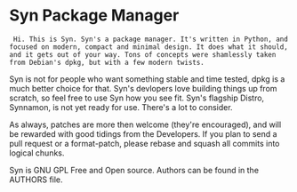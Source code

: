 Syn Package Manager
=====================

     Hi. This is Syn. Syn's a package manager. It's written in Python, and focused on modern, compact and minimal design. It does what it should, and it gets out of your way. Tons of concepts were shamlessly taken from Debian's dpkg, but with a few modern twists. 

Syn is not for people who want something stable and time tested, dpkg is a much better choice for that. Syn's devlopers love building things up from scratch, so feel free to use Syn how you see fit. Syn's flagship Distro, Synnamon, is not yet ready for use. There's a lot to consider. 

As always, patches are more then welcome (they're encouraged), and will be rewarded with good tidings from the Developers. If you plan to send a pull request or a format-patch, please rebase and squash all commits into logical chunks.

Syn is GNU GPL Free and Open source. Authors can be found in the AUTHORS file.
